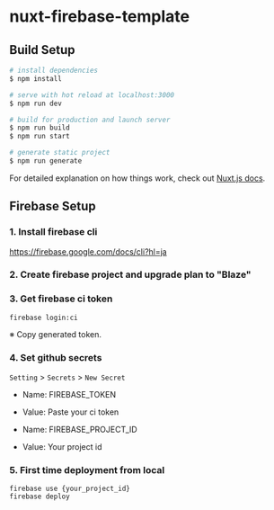 # nuxt-firebase-template

## Build Setup

```bash
# install dependencies
$ npm install

# serve with hot reload at localhost:3000
$ npm run dev

# build for production and launch server
$ npm run build
$ npm run start

# generate static project
$ npm run generate
```

For detailed explanation on how things work, check out [Nuxt.js docs](https://nuxtjs.org).

## Firebase Setup

### 1. Install firebase cli

https://firebase.google.com/docs/cli?hl=ja

### 2. Create firebase project and upgrade plan to "Blaze"

### 3. Get firebase ci token

```
firebase login:ci
```

※ Copy generated token.

### 4. Set github secrets

`Setting` > `Secrets` > `New Secret`

- Name: FIREBASE_TOKEN
- Value: Paste your ci token

- Name: FIREBASE_PROJECT_ID
- Value: Your project id

### 5. First time deployment from local

```
firebase use {your_project_id}
firebase deploy
```
